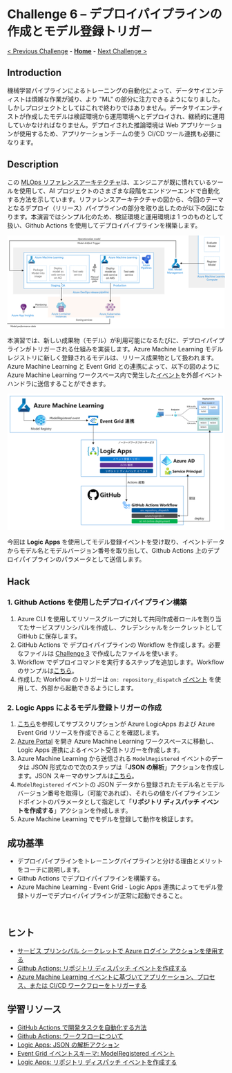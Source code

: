 # Challenge 6 – デプロイパイプラインの作成とモデル登録トリガー

[< Previous Challenge](./Challenge-05.md) - **[Home](./README.md)** - [Next Challenge >](./Challenge-07.md)

## Introduction
機械学習パイプラインによるトレーニングの自動化によって、データサイエンティストは煩雑な作業が減り、より "ML" の部分に注力できるようになりました。しかしプロジェクトとしてはこれで終わりではありません。データサイエンティストが作成したモデルは検証環境から運用環境へとデプロイされ、継続的に運用していかなければなりません。デプロイされた推論環境は Web アプリケーションが使用するため、アプリケーションチームの使う CI/CD ツール連携も必要になります。

## Description
この [MLOps リファレンスアーキテクチャ](https://docs.microsoft.com/azure/architecture/reference-architectures/ai/mlops-python)は、エンジニアが既に慣れているツールを使用して、AI プロジェクトのさまざまな段階をエンドツーエンドで自動化する方法を示しています。リファレンスアーキテクチャの図から、今回のテーマとなるデプロイ（リリース）パイプラインの部分を取り出したのが以下の図になります。本演習ではシンプル化のため、検証環境と運用環境は 1 つのものとして扱い、Github Actions を使用してデプロイパイプラインを構築します。

<img src="./images/008.png" width="700">

<br>

本演習では、新しい成果物（モデル）が利用可能になるたびに、デプロイパイプラインがトリガーされる仕組みを実装します。Azure Machine Learning モデルレジストリに新しく登録されるモデルは、リリース成果物として扱われます。Azure Machine Learning と Event Grid との連携によって、以下の図のように Azure Machine Learning ワークスペース内で発生した[イベント](https://docs.microsoft.com/azure/machine-learning/how-to-use-event-grid#event-types-for-azure-machine-learning)を外部イベントハンドラに送信することができます。

<img src="./images/009.png" width="700">

<br>

今回は **Logic Apps** を使用してモデル登録イベントを受け取り、イベントデータからモデル名とモデルバージョン番号を取り出して、Github Actions 上のデプロイパイプラインのパラメータとして送信します。

## Hack
### 1. Github Actions を使用したデプロイパイプライン構築
1. Azure CLI を使用してリソースグループに対して共同作成者ロールを割り当てたサービスプリンシパルを作成し、クレデンシャルをシークレットとして GitHub に保存します。
1. GitHub Actions で デプロイパイプラインの Workflow を作成します。必要なファイルは [Challenge 3](./Challenge-03.md) で作成したファイルを使います。
1. Workflow でデプロイコマンドを実行するステップを追加します。Workflow のサンプルは[こちら](./Solutions/06_deploy.yml)。
1. 作成した Workflow のトリガーは `on: repository_dispatch` [イベント](https://docs.github.com/actions/using-workflows/events-that-trigger-workflows#repository_dispatch) を使用して、外部から起動できるようにします。

### 2. Logic Apps によるモデル登録トリガーの作成
1. [こちら](./Solutions/Solution-Challenge-00-1.md#4-azure-logicapps-および-azure-event-grid-リソースを作成できること)を参照してサブスクリプションが Azure LogicApps および Azure Event Grid リソースを作成できることを確認します。
1. [Azure Portal](https://ms.portal.azure.com/) を開き Azure Machine Learning ワークスペースに移動し、Logic Apps 連携によるイベント受信トリガーを作成します。
1. Azure Machine Learning から送信される `ModelRegistered` イベントのデータは JSON 形式なので次のステップは「**JSON の解析**」アクションを作成します。JSON スキーマのサンプルは[こちら](./Solutions/06_schema.json)。
1. `ModelRegistered` イベントの JSON データから登録されたモデル名とモデルバージョン番号を取得し（可能であれば）、それらの値をパイプラインエンドポイントのパラメータとして指定して「**リポジトリ ディスパッチ イベントを作成する**」アクションを作成します。
1. Azure Machine Learning でモデルを登録して動作を検証します。

## 成功基準
- デプロイパイプラインをトレーニングパイプラインと分ける理由とメリットをコーチに説明します。
- Github Actions でデプロイパイプラインを構築する。
- Azure Machine Learning - Event Grid - Logic Apps 連携によってモデル登録トリガーでデプロイパイプラインが正常に起動できること。

<br>

## ヒント
 - [サービス プリンシパル シークレットで Azure ログイン アクションを使用する](https://docs.microsoft.com/azure/developer/github/connect-from-azure?tabs=azure-portal%2Clinux#use-the-azure-login-action-with-a-service-principal-secret)
 - [Github Actions: リポジトリ ディスパッチ イベントを作成する](https://docs.github.com/ja/rest/repos/repos#create-a-repository-dispatch-event)
 - [Azure Machine Learning イベントに基づいてアプリケーション、プロセス、または CI/CD ワークフローをトリガーする](https://docs.microsoft.com/azure/machine-learning/how-to-use-event-grid#example-send-email-alerts)

## 学習リソース
 - [GitHub Actions で開発タスクを自動化する方法](https://docs.microsoft.com/learn/modules/github-actions-automate-tasks/2-github-actions-automate-development-tasks)
 - [Github Actions: ワークフローについて](https://docs.github.com/actions/using-workflows/about-workflows)
 - [Logic Apps: JSON の解析アクション](https://docs.microsoft.com/azure/logic-apps/logic-apps-perform-data-operations#parse-json-action)
 - [Event Grid イベントスキーマ: ModelRegistered イベント](https://docs.microsoft.com/azure/event-grid/event-schema-machine-learning?tabs=event-grid-event-schema#example-events)
 - [Logic Apps: リポジトリ ディスパッチ イベントを作成する](https://docs.microsoft.com/connectors/github/#%E3%83%AA%E3%83%9D%E3%82%B8%E3%83%88%E3%83%AA-%E3%83%87%E3%82%A3%E3%82%B9%E3%83%91%E3%83%83%E3%83%81-%E3%82%A4%E3%83%99%E3%83%B3%E3%83%88%E3%82%92%E4%BD%9C%E6%88%90%E3%81%99%E3%82%8B-(%E3%83%97%E3%83%AC%E3%83%93%E3%83%A5%E3%83%BC))
